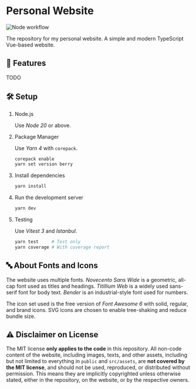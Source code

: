 # Personal Website

![Node workflow](https://github.com/ferrum56/personal-site/actions/workflows/node-ci.yml/badge.svg)

The repository for my personal website. A simple and modern TypeScript Vue-based website.

## 🚀 Features

TODO

## 🛠️ Setup

1. Node.js

    Use *Node 20* or above.
2. Package Manager

    Use *Yarn 4* with `corepack`.
    ```bash
    corepack enable
    yarn set version berry
    ```
3. Install dependencies

    ```bash
    yarn install
    ```
4. Run the development server

    ```bash
    yarn dev
    ```
5. Testing

    Use *Vitest 3* and *Istanbul*.
    ```bash
    yarn test     # Test only
    yarn coverage # With coverage report
    ```

## 🔤 About Fonts and Icons

The website uses multiple fonts. *Novecento Sans Wide* is a geometric, all-cap font used as titles and headings. *Titillium Web* is a widely used sans-serif font for body text. *Bender* is an industrial-style font used for numbers.

The icon set used is the free version of *Font Awesome 6* with solid, regular, and brand icons. SVG icons are chosen to enable tree-shaking and reduce bundle size.

## ⚠️ Disclaimer on License

The MIT license **only applies to the code** in this repository. All non-code content of the website, including images, texts, and other assets, including but not limited to everything in `public` and `src/assets`, are **not covered by the MIT license**, and should not be used, reproduced, or distributed without permission. This means they are implicitly copyrighted unless otherwise stated, either in the repository, on the website, or by the respective owners.
